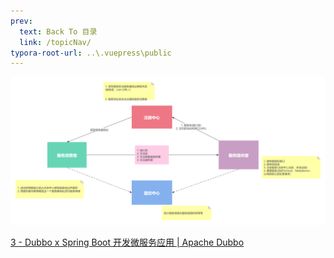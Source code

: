 ```yaml
---
prev:
  text: Back To 目录
  link: /topicNav/
typora-root-url: ..\.vuepress\public
---
```






![img](/images/dubbo.png)











[3 - Dubbo x Spring Boot 开发微服务应用 | Apache Dubbo](https://cn.dubbo.apache.org/zh-cn/overview/mannual/java-sdk/quick-start/spring-boot/)









